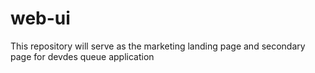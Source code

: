 # web-ui
This repository will serve as the marketing landing page and secondary page for devdes queue application

